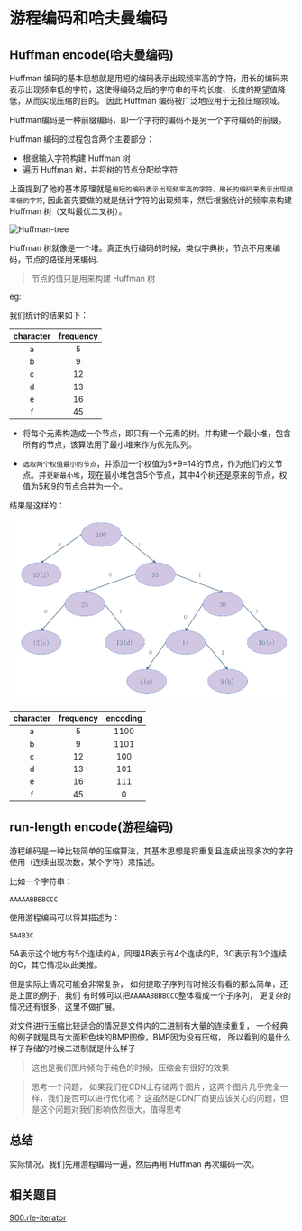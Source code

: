 # 游程编码和哈夫曼编码

## Huffman encode(哈夫曼编码)

Huffman 编码的基本思想就是用短的编码表示出现频率高的字符，用长的编码来表示出现频率低的字符，这使得编码之后的字符串的平均长度、长度的期望值降低，从而实现压缩的目的。
因此 Huffman 编码被广泛地应用于无损压缩领域。

Huffman编码是一种前缀编码，即一个字符的编码不是另一个字符编码的前缀。

Huffman 编码的过程包含两个主要部分：

- 根据输入字符构建 Huffman 树
- 遍历 Huffman 树，并将树的节点分配给字符

上面提到了他的基本原理就是`用短的编码表示出现频率高的字符，用长的编码来表示出现频率低的字符`,
因此首先要做的就是统计字符的出现频率，然后根据统计的频率来构建 Huffman 树（又叫最优二叉树）。

![Huffman-tree](../assets/thinkings/huffman-tree.webp)

Huffman 树就像是一个堆。真正执行编码的时候，类似字典树，节点不用来编码，节点的路径用来编码.

> 节点的值只是用来构建 Huffman 树

eg:

我们统计的结果如下：

|character|frequency|
|:--:|:--:|
|a|5|
|b|9|
|c|12|
|d|13|
|e|16|
|f|45|

- 将每个元素构造成一个节点，即只有一个元素的树。并构建一个最小堆，包含所有的节点，该算法用了最小堆来作为优先队列。

- `选取两个权值最小的节点`，并添加一个权值为5+9=14的节点，作为他们的父节点。并`更新最小堆`，现在最小堆包含5个节点，其中4个树还是原来的节点，权值为5和9的节点合并为一个。

结果是这样的：

![huffman-example](../assets/thinkings/huffman-example-fix.png)

|character|frequency|encoding|
|:-:|:-:|:-:|
|a|5|1100|
|b|9|1101|
|c|12|100|
|d|13|101|
|e|16|111|
|f|45|0|

## run-length encode(游程编码)

游程编码是一种比较简单的压缩算法，其基本思想是将重复且连续出现多次的字符使用（连续出现次数，某个字符）来描述。

比如一个字符串：

```text
AAAAABBBBCCC
```

使用游程编码可以将其描述为：

```text
5A4B3C
```

5A表示这个地方有5个连续的A，同理4B表示有4个连续的B，3C表示有3个连续的C，其它情况以此类推。

但是实际上情况可能会非常复杂， 如何提取子序列有时候没有看的那么简单，还是上面的例子，我们
有时候可以把`AAAAABBBBCCC`整体看成一个子序列， 更复杂的情况还有很多，这里不做扩展。

对文件进行压缩比较适合的情况是文件内的二进制有大量的连续重复，
一个经典的例子就是具有大面积色块的BMP图像，BMP因为没有压缩，
所以看到的是什么样子存储的时候二进制就是什么样子

> 这也是我们图片倾向于纯色的时候，压缩会有很好的效果

> 思考一个问题， 如果我们在CDN上存储两个图片，这两个图片几乎完全一样，我们是否可以进行优化呢？
这虽然是CDN厂商更应该关心的问题，但是这个问题对我们影响依然很大，值得思考

## 总结

实际情况，我们先用游程编码一遍，然后再用 Huffman 再次编码一次。

## 相关题目

[900.rle-iterator](../problems/900.rle-iterator.md)
